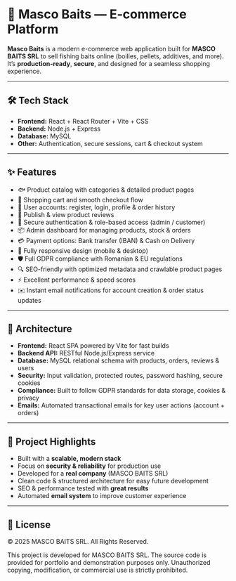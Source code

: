 # 🎣 Masco Baits — E-commerce Platform  

**Masco Baits** is a modern e-commerce web application built for **MASCO BAITS SRL** to sell fishing baits online (boilies, pellets, additives, and more).  
It’s **production-ready**, **secure**, and designed for a seamless shopping experience.  

---

## 🛠️ Tech Stack  
- **Frontend:** React + React Router + Vite + CSS  
- **Backend:** Node.js + Express  
- **Database:** MySQL  
- **Other:** Authentication, secure sessions, cart & checkout system  

---

## ✨ Features  
- 🐟 Product catalog with categories & detailed product pages  
- 🛒 Shopping cart and smooth checkout flow  
- 👤 User accounts: register, login, profile & order history  
- 📝 Publish & view product reviews  
- 🔑 Secure authentication & role-based access (admin / customer)  
- 📦 Admin dashboard for managing products, stock & orders  
- 💳 Payment options: Bank transfer (IBAN) & Cash on Delivery  
- 📱 Fully responsive design (mobile & desktop)  
- 🛡️ Full GDPR compliance with Romanian & EU regulations  
- 🔍 SEO-friendly with optimized metadata and crawlable product pages  
- ⚡ Excellent performance & speed scores  
- ✉️ Instant email notifications for account creation & order status updates  

---

## 📐 Architecture  
- **Frontend:** React SPA powered by Vite for fast builds  
- **Backend API:** RESTful Node.js/Express service  
- **Database:** MySQL relational schema with products, orders, reviews & users  
- **Security:** Input validation, protected routes, password hashing, secure cookies  
- **Compliance:** Built to follow GDPR standards for data storage, cookies & privacy  
- **Emails:** Automated transactional emails for key user actions (account + orders)  

---


## 🚀 Project Highlights  
- Built with a **scalable, modern stack**  
- Focus on **security & reliability** for production use  
- Developed for a **real company** (MASCO BAITS SRL)  
- Clean code & structured architecture for easy future development  
- SEO & performance tested with **great results**  
- Automated **email system** to improve customer experience  

---


## 📜 License

© 2025 MASCO BAITS SRL. All Rights Reserved.  

This project is developed for MASCO BAITS SRL. The source code is provided for portfolio and demonstration purposes only. Unauthorized copying, modification, or commercial use is strictly prohibited.